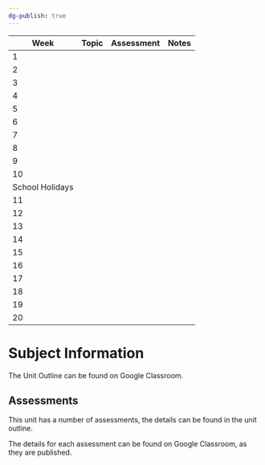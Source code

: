 ```yaml
---
dg-publish: true
---
```


| Week            | Topic | Assessment | Notes |
| --------------- | ----- | ---------- | ----- |
| 1               |       |            |       |
| 2               |       |            |       |
| 3               |       |            |       |
| 4               |       |            |       |
| 5               |       |            |       |
| 6               |       |            |       |
| 7               |       |            |       |
| 8               |       |            |       |
| 9               |       |            |       |
| 10              |       |            |       |
| School Holidays |       |            |       |
| 11              |       |            |       |
| 12              |       |            |       |
| 13              |       |            |       |
| 14              |       |            |       |
| 15              |       |            |       |
| 16              |       |            |       |
| 17              |       |            |       |
| 18              |       |            |       |
| 19              |       |            |       |
| 20              |       |            |       |
# Subject Information

The Unit Outline can be found on Google Classroom.

## Assessments

This unit has a number of assessments, the details can be found in the unit outline.

The details for each assessment can be found on Google Classroom, as they are published.

